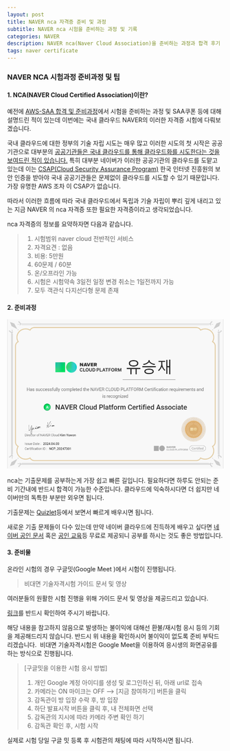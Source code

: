 ```yaml
---
layout: post
title: NAVER nca 자격증 준비 및 과정
subtitle: NAVER nca 시험을 준비하는 과정 및 기록
categories: NAVER
description: NAVER nca(Naver Cloud Association)을 준비하는 과정과 합격 후기
tags: naver certificate
---
```


### **NAVER NCA 시험과정 준비과정 및 팁**

#### 1. NCA(NAVER Cloud Certified Association)이란?

예전에 [AWS-SAA 합격 및 준비과정](https://code-y-learner.github.io/aws/2024/02/06/AWS_CertifiedSolutionsArchitect-Associate.html)에서 시험을 준비하는 과정 및 SAA쿠폰 등에 대해 설명드린 적이 있는데 이번에는 국내 클라우드 NAVER의 이러한 자격증 시험에 다뤄보겠습니다.

국내 클라우드에 대한 정부의 기술 자립 시도는 매우 많고 이러한 시도의 첫 시작은 공공기관으로 대부분의 [공공기관들은 국내 클라우드를 통해 클라우드화를 시도한다는 것을 보여드린 적이 있습니다.](https://code-y-learner.github.io/aws/2024/03/01/Establishment-of-a-nuclear-power-plant-fully-managed-IoT-platform-using-AWS-services.html) 특히 대부분 네이버가 이러한 공공기관의 클라우드를 도맡고 있는데 이는 [CSAP(Cloud Security Assurance Program)](https://isms.kisa.or.kr/main/csap/intro/index.jsp) 한국 인터넷 진흥원의 보안 인증을 받아야 국내 공공기관들은 문제없이 클라우드를 시도할 수 있기 때문입니다. 가장 유명한 AWS 조차 이 CSAP가 없습니다.

따라서 이러한 흐름에 따라 국내 클라우드에서 독립과 기술 자립이 뿌리 깊게 내리고 있는 지금 NAVER 의 nca 자격증 또한 필요한 자격증이라고 생각되었습니다.

nca 자격증의 정보를 요약하자면 다음과 같습니다.
>1. 시험범위 naver cloud 전반적인 서비스
>2. 자격요견 : 없음
>3. 비용: 5만원
>4. 60문제 / 60분
>5. 온/오프라인 가능
>6. 시험은 시험약속 3일전 일정 변경 취소는 1일전까지 가능
>7. 모두 객관식 다지선다형 문제 존재

#### 2. 준비과정

![Untitled](/assets/images/2024-04-07/naver.png)

nca는 기출문제를 공부하는게 가장 쉽고 빠른 길입니다.
필요하다면 하루도 안되는 준비 기간내에 반드시 합격이 가능한 수준입니다. 클라우드에 익숙하시다면 더 쉽지만 네이버만의 독특한 부분만 외우면 됩니다.

기출문제는 [Quizlet](https://quizlet.com/kr/740986253/nca-flash-cards/?funnelUUID=e94495f6-9e6c-404b-b743-555602d7148c)등에서 보면서 빠르게 배우시면 됩니다. 

새로운 기출 문제들이 다수 있는데 만약 네이버 클라우드에 진득하게 배우고 싶다면 [네이버 공인 문서](https://guide.ncloud-docs.com/docs/ko/home) 혹은 [공인 교육](https://www.edwith.org/ncloudprofessional)등 무료로 제공되니 공부를 하시는 것도 좋은 방법입니다.

#### 3. 준비물

온라인 시험의 경우
구글밋(Google Meet )에서 시험이 진행됩니다. 

>비대면 기술자격시험 가이드 문서 및 영상

여러분들의 원활한 시험 진행을 위해 가이드 문서 및 영상을 제공드리고 있습니다.

[링크](https://www.edwith.org/ncloudexam/lecture/344135/?isDesc=falsehttps://me2.do/x9JpkiCv)를 반드시 확인하여 주시기 바랍니다.

​해당 내용을 참고하지 않음으로 발생하는 불이익에 대해선 환불/재시험 응시 등의 기회을 제공해드리지 않습니다.
반드시 위 내용을 확인하시어 불이익이 없도록 준비 부탁드리겠습니다.
​​​
비대면 기술자격시험은 Google Meet을 이용하여 응시생의 화면공유를 하는 방식으로 진행됩니다.

>[구글밋을 이용한 시험 응시 방법]
>1. 개인 Google 계정 아이디를 생성 및 로그인하신 뒤, 아래 url로 접속
>2. 카메라는 ON 마이크는 OFF --> [지금 참여하기] 버튼을 클릭
>3. 감독관이 방 입장 수락 후, 방 입장
>4. 하단 발표시작 버튼을 클릭 후, 내 전체화면 선택
>5. 감독관의 지시에 따라 카메라 주변 확인 하기
>6. 감독관 확인 후, 시험 시작

실제로 시험 당일 구글 밋 등록 후 시험관의 채팅에 따라 시작하시면 됩니다.
